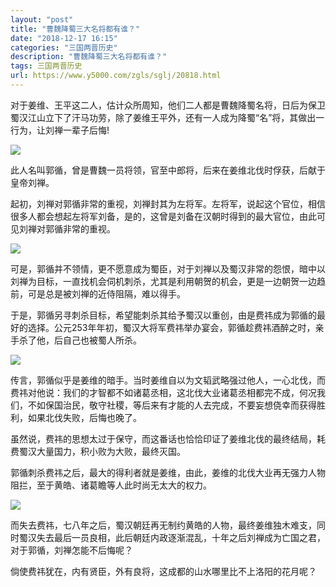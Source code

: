 ```yaml
---
layout: "post"
title: "曹魏降蜀三大名将都有谁？"
date: "2018-12-17 16:15"
categories: "三国两晋历史"
description: "曹魏降蜀三大名将都有谁？"
tags: 三国两晋历史
url: https://www.y5000.com/zgls/sglj/20818.html
---
```






对于姜维、王平这二人，估计众所周知，他们二人都是曹魏降蜀名将，日后为保卫蜀汉江山立下了汗马功劳，除了姜维王平外，还有一人成为降蜀“名”将，其做出一行为，让刘禅一辈子后悔!

![](https://img.y5000.com/uploads/allimg/170504/1003236327-0.jpg)

此人名叫郭循，曾是曹魏一员将领，官至中郎将，后来在姜维北伐时俘获，后献于皇帝刘禅。

起初，刘禅对郭循非常的重视，刘禅封其为左将军。左将军，说起这个官位，相信很多人都会想起左将军刘备，是的，这曾是刘备在汉朝时得到的最大官位，由此可见刘禅对郭循非常的重视。

![](https://img.y5000.com/uploads/allimg/170504/1003233954-1.jpg)

可是，郭循并不领情，更不愿意成为蜀臣，对于刘禅以及蜀汉非常的怨恨，暗中以刘禅为目标，一直找机会伺机刺杀，尤其是利用朝贺的机会，更是一边朝贺一边趋前，可是总是被刘禅的近侍阻隔，难以得手。

于是，郭循另寻刺杀目标，希望能刺杀其给予蜀汉以重创，由是费祎成为郭循的最好的选择。公元253年年初，蜀汉大将军费祎举办宴会，郭循趁费祎酒醉之时，亲手杀了他，后自己也被蜀人所杀。

![](https://img.y5000.com/uploads/allimg/170504/100323HK-2.jpg)

传言，郭循似乎是姜维的暗手。当时姜维自以为文韬武略强过他人，一心北伐，而费祎对他说：我们的才智都不如诸葛丞相，这北伐大业诸葛丞相都完不成，何况我们，不如保国治民，敬守社稷，等后来有才能的人去完成，不要妄想侥幸而获得胜利，如果北伐失败，后悔也晚了。

虽然说，费祎的思想太过于保守，而这番话也恰恰印证了姜维北伐的最终结局，耗费蜀汉大量国力，积小败为大败，最终灭国。

郭循刺杀费祎之后，最大的得利者就是姜维，由此，姜维的北伐大业再无强力人物阻拦，至于黄皓、诸葛瞻等人此时尚无太大的权力。

![](https://img.y5000.com/uploads/allimg/170504/1003231535-3.jpg)

而失去费祎，七八年之后，蜀汉朝廷再无制约黄皓的人物，最终姜维独木难支，同时蜀汉失去最后一员良相，此后朝廷内政逐渐混乱，十年之后刘禅成为亡国之君，对于郭循，刘禅怎能不后悔呢？

倘使费祎犹在，内有贤臣，外有良将，这成都的山水哪里比不上洛阳的花月呢？
